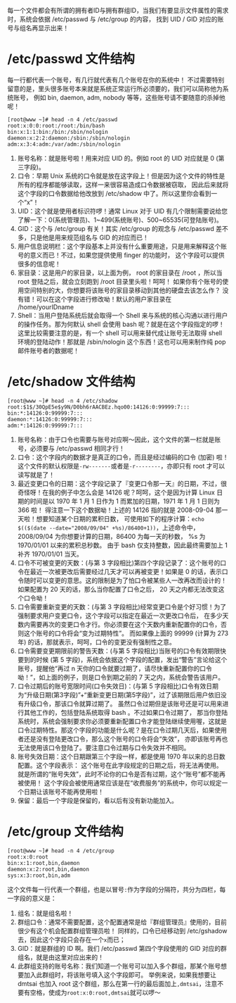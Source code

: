 每一个文件都会有所谓的拥有者ID与拥有群组ID，当我们有要显示文件属性的需求时，系统会依据 /etc/passwd 与 /etc/group 的内容， 找到 UID / GID 对应的账号与组名再显示出来！

# /etc/passwd 文件结构
每一行都代表一个账号，有几行就代表有几个账号在你的系统中！ 不过需要特别留意的是，里头很多账号本来就是系统正常运行所必须要的，我们可以简称他为系统账号， 例如 bin, daemon, adm, nobody 等等，这些账号请不要随意的杀掉他呢！ 

```
[root@www ~]# head -n 4 /etc/passwd
root:x:0:0:root:/root:/bin/bash
bin:x:1:1:bin:/bin:/sbin/nologin
daemon:x:2:2:daemon:/sbin:/sbin/nologin
adm:x:3:4:adm:/var/adm:/sbin/nologin
```
1. 账号名称：就是账号啦！用来对应 UID 的。例如 root 的 UID 对应就是 0 (第三字段)。
1. 口令：早期 Unix 系统的口令就是放在这字段上！但是因为这个文件的特性是所有的程序都能够读取，这样一来很容易造成口令数据被窃取， 因此后来就将这个字段的口令数据给他改放到 /etc/shadow 中了。所以这里你会看到一个“x”！
1. UID：这个就是使用者标识符啰！通常 Linux 对于 UID 有几个限制需要说给您了解一下：0(系统管理员)、1\~499(系统账号)、500\~65535(可登陆账号)。
1. GID：这个与 /etc/group 有关！其实 /etc/group 的观念与 /etc/passwd 差不多，只是他是用来规范组名与 GID 的对应而已！
1. 用户信息说明栏：这个字段基本上并没有什么重要用途，只是用来解释这个账号的意义而已！不过，如果您提供使用 finger 的功能时， 这个字段可以提供很多的信息呢！
1. 家目录：这是用户的家目录，以上面为例， root 的家目录在 /root ，所以当 root 登陆之后，就会立刻跑到 /root 目录里头啦！呵呵！ 如果你有个账号的使用空间特别的大，你想要将该账号的家目录移动到其他的硬盘去该怎么作？ 没有错！可以在这个字段进行修改呦！默认的用户家目录在 /home/yourIDname
1. Shell：当用户登陆系统后就会取得一个 Shell 来与系统的核心沟通以进行用户的操作任务。那为何默认 shell 会使用 bash 呢？就是在这个字段指定的啰！这里比较需要注意的是，有一个 shell 可以用来替代成让账号无法取得 shell 环境的登陆动作！那就是 /sbin/nologin 这个东西！这也可以用来制作纯 pop 邮件账号者的数据呢！

# /etc/shadow 文件结构
```
[root@www ~]# head -n 4 /etc/shadow
root:$1$/30QpE5e$y9N/D0bh6rAACBEz.hqo00:14126:0:99999:7:::
bin:*:14126:0:99999:7:::
daemon:*:14126:0:99999:7:::
adm:*:14126:0:99999:7:::
```
1. 账号名称：由于口令也需要与账号对应啊～因此，这个文件的第一栏就是账号，必须要与 /etc/passwd 相同才行！
1. 口令：这个字段内的数据才是真正的口令，而且是经过编码的口令 (加密) 啦！这个文件的默认权限是`-rw-------`或者是`-r--------`，亦即只有 root 才可以读写就是了！
1. 最近变更口令的日期：这个字段记录了『变更口令那一天』的日期，不过，很奇怪呀！在我的例子中怎么会是 14126 呢？呵呵，这个是因为计算 Linux 日期的时间是以 1970 年 1 月 1 日作为 1 而累加的日期，1971 年 1 月 1 日则为 366 啦！ 得注意一下这个数据呦！上述的 14126 指的就是 2008-09-04 那一天啦！想要知道某个日期的累积日数， 可使用如下的程序计算：`echo $(($(date --date="2008/09/04" +%s)/86400+1))`，上述命令中，2008/09/04 为你想要计算的日期，86400 为每一天的秒数， %s 为 1970/01/01 以来的累积总秒数。 由于 bash 仅支持整数，因此最终需要加上 1 补齐 1970/01/01 当天。
1. 口令不可被变更的天数：(与第 3 字段相比)第四个字段记录了：这个账号的口令在最近一次被更改后需要经过几天才可以再被变更！如果是 0 的话，表示口令随时可以变更的意思。这的限制是为了怕口令被某些人一改再改而设计的！如果配置为 20 天的话，那么当你配置了口令之后， 20 天之内都无法改变这个口令呦！
1. 口令需要重新变更的天数：(与第 3 字段相比)经常变更口令是个好习惯！为了强制要求用户变更口令，这个字段可以指定在最近一次更改口令后， 在多少天数内需要再次的变更口令才行。你必须要在这个天数内重新配置你的口令，否则这个账号的口令将会“变为过期特性”。 而如果像上面的 99999 (计算为 273 年) 的话，那就表示，呵呵，口令的变更没有强制性之意。
1. 口令需要变更期限前的警告天数：(与第 5 字段相比)当账号的口令有效期限快要到的时候 (第 5 字段)，系统会依据这个字段的配置，发出“警告”言论给这个账号，提醒他“再过 n 天你的口令就要过期了，请尽快重新配置你的口令呦！”，如上面的例子，则是口令到期之前的 7 天之内，系统会警告该用户。
1. 口令过期后的账号宽限时间(口令失效日)：(与第 5 字段相比)口令有效日期为“升级日期(第3字段)”+“重新变更日期(第5字段)”，过了该期限后用户依旧没有升级口令，那该口令就算过期了。 虽然口令过期但是该账号还是可以用来进行其他工作的，包括登陆系统取得 bash 。不过如果口令过期了， 那当你登陆系统时，系统会强制要求你必须要重新配置口令才能登陆继续使用喔，这就是口令过期特性。那这个字段的功能是什么呢？是在口令过期几天后，如果使用者还是没有登陆更改口令，那么这个账号的口令将会“失效”， 亦即该账号再也无法使用该口令登陆了。要注意口令过期与口令失效并不相同。
1. 账号失效日期：这个日期跟第三个字段一样，都是使用 1970 年以来的总日数配置。这个字段表示： 这个账号在此字段规定的日期之后，将无法再使用。 就是所谓的“账号失效”，此时不论你的口令是否有过期，这个“账号”都不能再被使用！ 这个字段会被使用通常应该是在“收费服务”的系统中，你可以规定一个日期让该账号不能再使用啦！
1. 保留：最后一个字段是保留的，看以后有没有新功能加入。

# /etc/group 文件结构
```
[root@www ~]# head -n 4 /etc/group
root:x:0:root
bin:x:1:root,bin,daemon
daemon:x:2:root,bin,daemon
sys:x:3:root,bin,adm
```
这个文件每一行代表一个群组，也是以冒号`:`作为字段的分隔符，共分为四栏，每一字段的意义是：
1. 组名：就是组名啦！
1. 群组口令：通常不需要配置，这个配置通常是给『群组管理员』使用的，目前很少有这个机会配置群组管理员啦！ 同样的，口令已经移动到 /etc/gshadow 去，因此这个字段只会存在一个`x`而已；
1. GID：就是群组的 ID 啊。我们 /etc/passwd 第四个字段使用的 GID 对应的群组名，就是由这里对应出来的！
1. 此群组支持的账号名称：我们知道一个账号可以加入多个群组，那某个账号想要加入此群组时，将该账号填入这个字段即可。 举例来说，如果我想要让 dmtsai 也加入 root 这个群组，那么在第一行的最后面加上`,dmtsai`，注意不要有空格，使成为`root:x:0:root,dmtsai`就可以啰～

